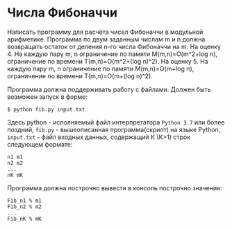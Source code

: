 # Числа Фибоначчи

Написать программу для расчёта чисел Фибоначчи в модульной арифметике.
Программа по двум заданным числам m и n должна возвращать остаток от деления n-го числа Фибоначчи на m.
На оценку 4. На каждую пару m, n ограничение по памяти M(m,n)=O(m^2+log n), ограничение по времени T(m,n)=O(m^2+(log n)^2).
На оценку 5. На каждую пару m, n ограничение по памяти M(m,n)=O(m+log n), ограничение по времени T(m,n)=O(m+(log n)^2).

Программа должна поддерживать работу с файлами. Должен быть возможен запуск в форме:
```
$ python fib.py input.txt
```
Здесь python - исполняемый файл интерпретатора `Python 3.7` или более поздний, `fib.py` - вышеописанная программа(скрипт) на языке Python, `input.txt` - файл входных данных, содержащий К (К>1) строк следующем формате:
```
n1 m1
n2 m2
...
nK mK
```
Программа должна построчно вывести в консоль построчно значения:
```
Fib_n1 % m1
Fib_n2 % m2
...
Fib_nK % mK
```
